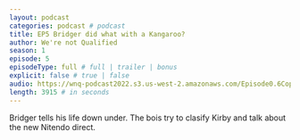 ```yaml
---
layout: podcast
categories: podcast # podcast
title: EP5 Bridger did what with a Kangaroo?
author: We're not Qualified 
season: 1
episode: 5
episodeType: full # full | trailer | bonus
explicit: false # true | false
audio: https://wnq-podcast2022.s3.us-west-2.amazonaws.com/Episode0.6Copy.mp3
length: 3915 # in seconds
---
```

Bridger tells his life down under. The bois try to clasify Kirby and talk about the new Nitendo direct.